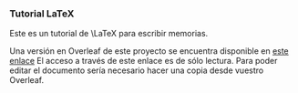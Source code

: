 ### Tutorial LaTeX

Este es un tutorial de \LaTeX para escribir memorias. 

Una versión en Overleaf de este proyecto se encuentra disponible en [este enlace](https://www.overleaf.com/read/cydwrryvvwkx#5978ac)
El acceso a través de este enlace es de sólo lectura. Para poder editar el documento sería necesario hacer una copia desde vuestro Overleaf.

